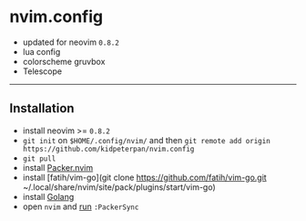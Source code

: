 # nvim.config

- updated for neovim `0.8.2`
- lua config
- colorscheme gruvbox
- Telescope

---

## Installation

- install neovim >= `0.8.2`
- `git init` on `$HOME/.config/nvim/` and then `git remote add origin https://github.com/kidpeterpan/nvim.config`
- `git pull`
- install [Packer.nvim](https://github.com/wbthomason/packer.nvim#quickstart)
- install [fatih/vim-go](git clone https://github.com/fatih/vim-go.git ~/.local/share/nvim/site/pack/plugins/start/vim-go)
- install [Golang](https://go.dev/doc/install)
- open `nvim` and [run](run) `:PackerSync`
